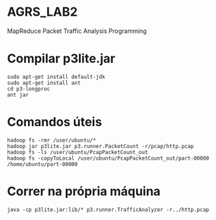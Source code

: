 # AGRS_LAB2
MapReduce Packet Traffic Analysis Programming

# Compilar p3lite.jar
```
sudo apt-get install default-jdk
sudo apt-get install ant
cd p3-longproc
ant jar
```

# Comandos úteis
```
hadoop fs -rmr /user/ubuntu/*
hadoop jar p3lite.jar p3.runner.PacketCount -r/pcap/http.pcap
hadoop fs -ls /user/ubuntu/PcapPacketCount_out
hadoop fs -copyToLocal /user/ubuntu/PcapPacketCount_out/part-00000 /home/ubuntu/part-00000
```

# Correr na própria máquina
```
java -cp p3lite.jar:lib/* p3.runner.TrafficAnalyzer -r../http.pcap
```
